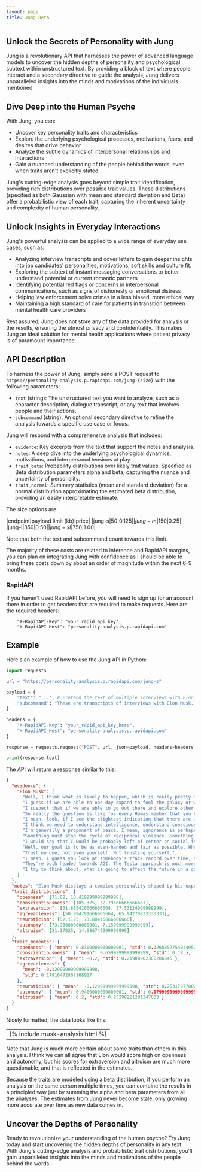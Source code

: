```yaml
---
layout: page
title: Jung Beta
---
```


## Unlock the Secrets of Personality with Jung

Jung is a revolutionary API that harnesses the power of advanced language models to uncover the hidden depths of personality and psychological subtext within unstructured text. By providing a block of text where people interact and a secondary directive to guide the analysis, Jung delivers unparalleled insights into the minds and motivations of the individuals mentioned.

## Dive Deep into the Human Psyche

With Jung, you can:

- Uncover key personality traits and characteristics
- Explore the underlying psychological processes, motivations, fears, and desires that drive behavior
- Analyze the subtle dynamics of interpersonal relationships and interactions
- Gain a nuanced understanding of the people behind the words, even when traits aren't explicitly stated

Jung's cutting-edge analysis goes beyond simple trait identification, providing rich distributions over possible trait values. These distributions (specified as both Gaussian with mean and standard deviation and Beta) offer a probabilistic view of each trait, capturing the inherent uncertainty and complexity of human personality.

## Unlock Insights in Everyday Interactions

Jung's powerful analysis can be applied to a wide range of everyday use cases, such as:

- Analyzing interview transcripts and cover letters to gain deeper insights into job candidates' personalities, motivations, soft skills and culture fit.
- Exploring the subtext of instant messaging conversations to better understand potential or current romantic partners
- Identifying potential red flags or concerns in interpersonal communications, such as signs of dishonesty or emotional distress
- Helping law enforcement solve crimes in a less biased, more ethical way
- Maintaining a high standard of care for patients in transition between mental health care providers

Rest assured, Jung does not store any of the data provided for analysis or the results, ensuring the utmost privacy and confidentiality. This makes Jung an ideal solution for mental health applications where patient privacy is of paramount importance.

## API Description

To harness the power of Jung, simply send a POST request to `https://personality-analysis.p.rapidapi.com/jung-{size}` with the following parameters:

- `text` (string): The unstructured text you want to analyze, such as a character description, dialogue transcript, or any text that involves people and their actions.
- `subcommand` (string): An optional secondary directive to refine the analysis towards a specific use case or focus.

Jung will respond with a comprehensive analysis that includes:

- `evidence`: Key excerpts from the text that support the notes and analysis.
- `notes`: A deep dive into the underlying psychological dynamics, motivations, and interpersonal tensions at play.
- `trait_beta`: Probability distributions over likely trait values. Specified as Beta distribution parameters alpha and beta, capturing the nuance and uncertainty of personality.
- `trait_normal`: Summary statistics (mean and standard deviation) for a normal distribution approximating the estimated beta distribution, providing an easily interpretable estimate.

The size options are:

|endpoint|payload limit (kb)|price|
|jung-s|50|$0.125|
|jung-m|150|$0.25|
|jung-l|350|$0.50|
|jung-xl|750|$1.00|

Note that both the text and subcommand count towards this limit.

The majority of these costs are related to inference and RapidAPI margins, you can plan on integrating Jung with confidence as I should be able to bring these costs down by about an order of magnitude within the next 6-9 months.

### RapidAPI

If you haven't used RapidAPI before, you will need to sign up for an account there in order to get headers that are required to make requests. Here are the required headers:

```text
    "X-RapidAPI-Key": "your_rapid_api_key",
    "X-RapidAPI-Host": "personality-analysis.p.rapidapi.com"
```

## Example

Here's an example of how to use the Jung API in Python:

```python
import requests

url = "https://personality-analysis.p.rapidapi.com/jung-s"

payload = {
    "text": "...", # Pretend the text of multiple interviews with Elon Musk is here for brevity.
    "subcommand": "These are transcripts of interviews with Elon Musk.  Your subcommand is to contain your analysis to the person being interviewed and focus your analysis on being maximally informative to someone who might consider working for or having business dealings with him."
}

headers = {
    "X-RapidAPI-Key": "your_rapid_api_key_here",
    "X-RapidAPI-Host": "personality-analysis.p.rapidapi.com"
}

response = requests.request("POST", url, json=payload, headers=headers)

print(response.text)
```

The API will return a response similar to this:

```json
{
  "evidence": {
    "Elon Musk": [
      "Well, I think what is likely to happen, which is really pretty much the way it is, is that something very close to the current lines will be how a ceasefire or truce happens. But you just have a situation right now where whoever goes on the offensive will suffer casualties at several times the rate of whoever's on the defense because you've got defense in depth, you've got minefields, trenches, anti-tank defenses.",
      "I guess if we are able to one day expand to fool the galaxy or whatever, there will be a galactic war at some point.",
      "I suspect that if we are able to go out there and explore other star systems that we\u2026 There's a good chance we find a whole bunch of long dead one planet civilizations that never made it past their home planet.",
      "So really the question is like for every Hamas member that you kill, how many did you create? And if you create more than you killed, you've not succeeded. That's the real situation there.",
      "I mean, look, if I see the slightest indication that there are aliens, I will immediately post on X platform anything I know.",
      "I think we need to understand intelligence, understand consciousness. I mean there are some fundamental questions of what is thought, what is emotion? Is it really just one atom bumping into another atom? It feels like something more than that. So I think we're probably missing some really big things.",
      "I'm generally a proponent of peace. I mean, ignorance is perhaps, in my view, the real enemy to be countered.",
      "Something must stop the cycle of reciprocal violence. Something must stop it, or it'll never stop. Just eye for an eye, tooth for a tooth, limb for a limb, life for a life forever and ever.",
      "I would say that I would be probably left of center on social issues, probably a little bit right of center on economic issues.",
      "Well, our goal is to be as even-handed and fair as possible. Whether someone is right, left, independent, whatever the case may be, that the platform is as fair and as much of a level playing field as possible.",
      "Trust no one, not even yourself. Not trusting yourself.",
      "I mean, I guess you look at somebody's track record over time, and I guess you use your neural net to assess someone.",
      "They're both headed towards AGI. The Tesla approach is much more computer efficient, it had to be. Because we were constrained on this\u2026 We only have 100 watts and [inaudible 02:06:37] computer. 144 trillion operations per second, which sounds like a lot, but is small potatoes these days.",
      "I try to think about, what is going to affect the future in a good way? And holding onto grudges does not affect the future in a good way."
    ]
  },
  "notes": "Elon Musk displays a complex personality shaped by his experiences, relationships, and the immense pressures of his highly public roles. He expresses a general desire for peace and believes ignorance, rather than other humans, is the real enemy. However, he acknowledges the seeming inevitability of conflict, even on a galactic scale if humanity expands beyond Earth.\nMusk advocates for conspicuous acts of kindness to break cycles of violence, as seen in his comments on the Israel-Palestine conflict. He believes whoever escalates will ultimately lose by creating more enemies than they destroy. \nHe is driven by intense curiosity about fundamental questions of consciousness, intelligence and the nature of the universe. There are hints of existential loneliness and a longing for signs we are not alone, as evidenced by his pledge to immediately share any evidence of alien life.\nPolitically, Musk describes himself as left-leaning on social issues and slightly right-leaning economically. He aims for X (Twitter) to be an impartial platform for free speech. However, his outspoken criticism of the \"woke mind virus\" has led to perceptions of conservative alignment.\nTrust seems to be an ongoing struggle, unsurprising given his wealth and fame. Musk half-jokingly says to \"trust no one, not even yourself.\" He relies on evaluating someone's track record over time to decide whether to trust them.\nMusk remains relentlessly optimistic about the potential of AI, seeing a path to AGI through Tesla's efficiency-focused approach born of hardware constraints. However, this optimism may at times blind him to the difficulties and cause him to over-promise on timelines.\nPhilosophically, Musk strives to focus on positively shaping the future rather than holding grudges. His love for his children allows him to see the world with fresh eyes and draws parallels between their cognitive development and the progress of AI. \nOverall, Musk emerges as a visionary futurist with a rare combination of dreamer and engineer. But he is also fallibly human, struggling with the immense social and psychological pressures of his position while doggedly pursuing his ambitious goals for humanity.\n",
  "trait_distributions": {
    "openness": [71.62, 10.419999999999998],
    "conscientiousness": [185.375, 32.79166666666667],
    "extraversion": [31.885416666666664, 37.53124999999999],
    "agreeableness": [50.994791666666664, 65.94270833333333],
    "neuroticism": [57.1125, 73.80416666666666],
    "autonomy": [73.96000000000001, 7.159999999999999],
    "altruism": [21.17825, 14.086749999999999]
  },
  "trait_moments": {
    "openness": { "mean": 0.8300000000000001, "std": 0.12688577540449522 },
    "conscientiousness": { "mean": 0.6599999999999999, "std": 0.18 },
    "extraversion": { "mean": -0.2, "std": 0.21908902300206645 },
    "agreeableness": {
      "mean": -0.12999999999999998,
      "std": 0.17916472867168917
    },
    "neuroticism": { "mean": -0.12999999999999998, "std": 0.2531797780234432 },
    "autonomy": { "mean": 0.9400000000000001, "std": 0.07999999999999999 },
    "altruism": { "mean": 0.2, "std": 0.25298221281347033 }
  }
}
```

Nicely formatted, the data looks like this:

<table><tr><td class="analysis-table">
{% include musk-analysis.html %}
</td></tr></table>

Note that Jung is much more certain about some traits than others in this analysis. I think we can all agree that Elon would score high on openness and autonomy, but his scores for extraversion and altruism are much more questionable, and that is reflected in the estimates.

Because the traits are modeled using a beta distribution, if you perform an analysis on the same person multiple times, you can combine the results in a principled way just by summing the alpha and beta parameters from all the analyses. The estimates from Jung never become stale, only growing more accurate over time as new data comes in.

## Uncover the Depths of Personality

Ready to revolutionize your understanding of the human psyche? Try Jung today and start uncovering the hidden depths of personality in any text. With Jung's cutting-edge analysis and probabilistic trait distributions, you'll gain unparalleled insights into the minds and motivations of the people behind the words.
